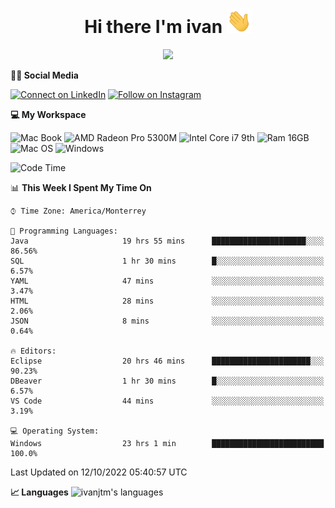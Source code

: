 <h1 align="center">Hi there I'm ivan <img src="https://raw.githubusercontent.com/ABSphreak/ABSphreak/master/gifs/Hi.gif" width="40px" /></h1>
<div align="center">
<img src="http://github-readme-streak-stats.herokuapp.com?user=ivanjtm&hide_border=true&background=00000000&border=FFFFFF00&sideNums=A8A8A8&sideLabels=A8A8A8&currStreakNum=FFC93C&dates=A8A8A8)](https://git.io/streak-stats"/>
</div>

**👦🏻 Social Media**

[![Connect on LinkedIn](https://img.shields.io/badge/LinkedIn-%230077B5.svg?&style=flat-square&logo=linkedin&logoColor=white)](https://www.linkedin.com/in/ivanjtm)
[![Follow on Instagram](https://img.shields.io/badge/Instagram-E4405F?style=flat-square&logo=instagram&logoColor=white)](https://www.instagram.com/ivanjtm)

**💻 My Workspace**

![Mac Book](https://img.shields.io/badge/Apple-MacBook_Pro_2019-999999?style=flat-square&logo=apple&logoColor=white)
![AMD Radeon Pro 5300M](https://img.shields.io/badge/AMD-Radeon_Pro_5300M-ED1C24?style=flat-square&logo=amd&logoColor=white)
![Intel Core i7 9th](https://img.shields.io/badge/Intel-Core_i7_9th-0071C5?style=flat-square&logo=intel&logoColor=white)
![Ram 16GB](https://img.shields.io/badge/RAM-16GB-230071C5?style=flat-square&logoColor=white)
![Mac OS](https://img.shields.io/badge/Mac%20OS-000000?style=flat-square&logo=apple&logoColor=white)
![Windows](https://img.shields.io/badge/Windows-0078D6?style=flat-square&logo=windows&logoColor=white)


<!--START_SECTION:waka-->
![Code Time](http://img.shields.io/badge/Code%20Time-747%20hrs%2033%20mins-blue)

📊 **This Week I Spent My Time On** 

```text
⌚︎ Time Zone: America/Monterrey

💬 Programming Languages: 
Java                     19 hrs 55 mins      █████████████████████░░░░   86.56% 
SQL                      1 hr 30 mins        █░░░░░░░░░░░░░░░░░░░░░░░░   6.57% 
YAML                     47 mins             ░░░░░░░░░░░░░░░░░░░░░░░░░   3.47% 
HTML                     28 mins             ░░░░░░░░░░░░░░░░░░░░░░░░░   2.06% 
JSON                     8 mins              ░░░░░░░░░░░░░░░░░░░░░░░░░   0.64%

🔥 Editors: 
Eclipse                  20 hrs 46 mins      ██████████████████████░░░   90.23% 
DBeaver                  1 hr 30 mins        █░░░░░░░░░░░░░░░░░░░░░░░░   6.57% 
VS Code                  44 mins             ░░░░░░░░░░░░░░░░░░░░░░░░░   3.19%

💻 Operating System: 
Windows                  23 hrs 1 min        █████████████████████████   100.0%

```


 Last Updated on 12/10/2022 05:40:57 UTC
<!--END_SECTION:waka-->
**📈 Languages**
 ![ivanjtm's languages](https://wakatime.com/share/@ivanjtm/a32f83c6-d0c9-49a4-a5ae-d0440b950377.svg)
